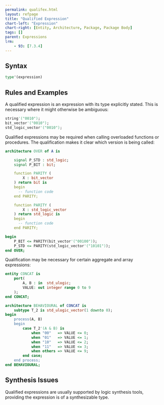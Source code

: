 ```yaml
---
permalink: qualifex.html
layout: refpage
title: "Qualified Expression"
chart-left: "Expression"
chart-right: [Entity, Architecture, Package, Package Body]
tags: []
parent: Expressions
lrm:
    - 93: [7.3.4]
---
```


## Syntax

<!-- include the vhdl tag to highlight as vhdl -->
```vhdl
type'(expression)
```

## Rules and Examples

A qualified expression is an expression with its type explicitly stated. This is necessary where it might otherwise be ambiguous:
```vhdl
string'("0010");
bit_vector'("0010");
std_logic_vector'("0010");
```

Qualified expressions may be required when calling overloaded functions or procedures. The qualification makes it clear which version is being called:
```vhdl
architecture OVER of A is

    signal P_STD : std_logic;
    signal P_BIT : bit;

    function PARITY (
        X : bit_vector
    ) return bit is
    begin
      -- function code
    end PARITY;

    function PARITY (
        X : std_logic_vector
    ) return std_logic is
    begin
      -- function code
    end PARITY;

begin
    P_BIT <= PARITY(bit_vector'("00100"));
    P_STD <= PARITY(std_logic_vector'("10101"));
end OVER;
```

Qualification may be necessary for certain aggregate and array expressions:
```vhdl
entity CONCAT is
    port(
        A, B : in  std_ulogic;
        VALUE: out integer range 0 to 9
    );
end CONCAT;

architecture BEHAVIOURAL of CONCAT is
    subtype T_2 is std_ulogic_vector(1 downto 0);
begin
    process(A, B)
    begin
        case T_2'(A & B) is
            when "00"   => VALUE <= 0;
            when "01"   => VALUE <= 1;
            when "10"   => VALUE <= 2;
            when "11"   => VALUE <= 3;
            when others => VALUE <= 9;
        end case;
    end process;
end BEHAVIOURAL;
```

## Synthesis Issues

Qualified expressions are usually supported by logic synthesis tools, providing the expression is of a synthesizable type.
